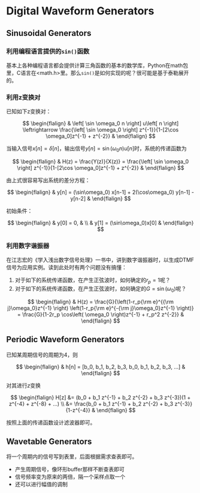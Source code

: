 # Digital Waveform Generators

## Sinusoidal Generators

### 利用编程语言提供的`sin()`函数

基本上各种编程语言都会提供计算三角函数的基本的数学库，Python在math包里，C语言在<math.h>里。那么`sin()`是如何实现的呢？很可能是基于泰勒展开的。

### 利用z变换对

已知如下z变换对：

$$ \begin{flalign}
& \left[ \sin \omega_0 n \right] u\left[ n \right] \leftrightarrow \frac{\left[ \sin \omega_0 \right] z^{-1}}{1-[2\cos \omega_0]z^{-1} + z^{-2}} &
\end{flalign} $$

当输入信号$x[n]=\delta[n]$，输出信号$y[n]=\sin(\omega_0 n)u[n]$时，系统的传递函数为

$$ \begin{flalign}
& H(z) = \frac{Y(z)}{X(z)} = \frac{\left[ \sin \omega_0 \right] z^{-1}}{1-[2\cos \omega_0]z^{-1} + z^{-2}} &
\end{flalign} $$

由上式很容易写出系统的差分方程：

$$ \begin{flalign}
& y[n] = (\sin\omega_0) x[n-1] + 2(\cos\omega_0) y[n-1] - y[n-2] &
\end{flalign} $$

初始条件：

$$ \begin{flalign}
& y[0] = 0, & \\
& y[1] = (\sin\omega_0)x[0] &
\end{flalign} $$

### 利用数字谐振器

在江志宏的《学入浅出数字信号处理》一书中，讲到数字谐振器时，以生成DTMF信号为应用实例。读到此处时有两个问题没有搞懂：

1. 对于如下的系统传递函数，在产生正弦波时，如何确定的$r_p=1$呢？
2. 对于如下的系统传递函数，在产生正弦波时，如何确定的$G = \sin(\omega_0)$呢？

$$ \begin{flalign}
& H(z) 
    = \frac{G}{\left(1-r_p{\rm e}^{{\rm j}\omega_0}z^{-1} \right) \left(1-r_p{\rm e}^{-{\rm j}\omega_0}z^{-1} \right)} 
    = \frac{G}{1-2r_p \cos\left( \omega_0 \right)z^{-1} + r_p^2 z^{-2}} &
\end{flalign} $$

## Periodic Waveform Generators

已知某周期信号的周期为4，则

$$ \begin{flalign}
& h[n] = [b_0, b_1, b_2, b_3, b_0, b_1, b_2, b_3, ...] &
\end{flalign} $$

对其进行$z$变换

$$ \begin{flalign}
H[z] &= (b_0 + b_1 z^{-1} + b_2 z^{-2} + b_3 z^{-3})(1 + z^{-4} + z^{-8} + ...) \\
     &= \frac{b_0 + b_1 z^{-1} + b_2 z^{-2} + b_3 z^{-3}}{1-z^{-4}} &
\end{flalign} $$

按照上面的传递函数设计滤波器即可。

## Wavetable Generators

将一个周期内的信号写到表里，后面根据需求查表即可。

- 产生周期信号，像环形buffer那样不断查表即可
- 信号频率变为原来的两倍，隔一个采样点取一个
- 还可以进行幅值的调制
